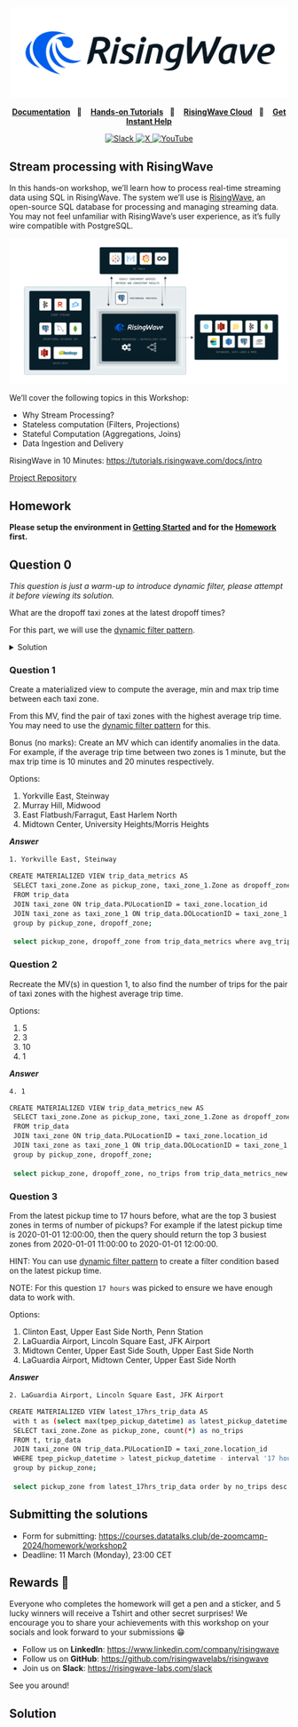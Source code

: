 <p align="center">
  <picture>
    <source srcset="https://github.com/risingwavelabs/risingwave/blob/main/.github/RisingWave-logo-dark.svg" width="500px" media="(prefers-color-scheme: dark)">
    <img src="https://github.com/risingwavelabs/risingwave/blob/main/.github/RisingWave-logo-light.svg" width="500px">
  </picture>
</p>


</div>

<p align="center">
  <a
    href="https://docs.risingwave.com/"
    target="_blank"
  ><b>Documentation</b></a>&nbsp;&nbsp;&nbsp;📑&nbsp;&nbsp;&nbsp;
  <a
    href="https://tutorials.risingwave.com/"
    target="_blank"
  ><b>Hands-on Tutorials</b></a>&nbsp;&nbsp;&nbsp;🎯&nbsp;&nbsp;&nbsp;
  <a
    href="https://cloud.risingwave.com/"
    target="_blank"
  ><b>RisingWave Cloud</b></a>&nbsp;&nbsp;&nbsp;🚀&nbsp;&nbsp;&nbsp;
  <a
    href="https://risingwave.com/slack"
    target="_blank"
  >
    <b>Get Instant Help</b>
  </a>
</p>
<div align="center">
  <a
    href="https://risingwave.com/slack"
    target="_blank"
  >
    <img alt="Slack" src="https://badgen.net/badge/Slack/Join%20RisingWave/0abd59?icon=slack" />
  </a>
  <a
    href="https://twitter.com/risingwavelabs"
    target="_blank"
  >
    <img alt="X" src="https://img.shields.io/twitter/follow/risingwavelabs" />
  </a>
  <a
    href="https://www.youtube.com/@risingwave-labs"
    target="_blank"
  >
    <img alt="YouTube" src="https://img.shields.io/youtube/channel/views/UCsHwdyBRxBpmkA5RRd0YNEA" />
  </a>
</div>

## Stream processing with RisingWave

In this hands-on workshop, we’ll learn how to process real-time streaming data using SQL in RisingWave. The system we’ll use is [RisingWave](https://github.com/risingwavelabs/risingwave), an open-source SQL database for processing and managing streaming data. You may not feel unfamiliar with RisingWave’s user experience, as it’s fully wire compatible with PostgreSQL.

![RisingWave](https://raw.githubusercontent.com/risingwavelabs/risingwave-docs/main/docs/images/new_archi_grey.png)

We’ll cover the following topics in this Workshop: 

- Why Stream Processing?
- Stateless computation (Filters, Projections)
- Stateful Computation (Aggregations, Joins)
- Data Ingestion and Delivery

RisingWave in 10 Minutes:
https://tutorials.risingwave.com/docs/intro

[Project Repository](https://github.com/risingwavelabs/risingwave-data-talks-workshop-2024-03-04)

## Homework

**Please setup the environment in [Getting Started](https://github.com/risingwavelabs/risingwave-data-talks-workshop-2024-03-04?tab=readme-ov-file#getting-started) and for the [Homework](https://github.com/risingwavelabs/risingwave-data-talks-workshop-2024-03-04/blob/main/homework.md#setting-up) first.**


## Question 0

_This question is just a warm-up to introduce dynamic filter, please attempt it before viewing its solution._

What are the dropoff taxi zones at the latest dropoff times?

For this part, we will use the [dynamic filter pattern](https://docs.risingwave.com/docs/current/sql-pattern-dynamic-filters/).

<details>
<summary>Solution</summary>

```sql
CREATE MATERIALIZED VIEW latest_dropoff_time AS
    WITH t AS (
        SELECT MAX(tpep_dropoff_datetime) AS latest_dropoff_time
        FROM trip_data
    )
    SELECT taxi_zone.Zone as taxi_zone, latest_dropoff_time
    FROM t,
            trip_data
    JOIN taxi_zone
        ON trip_data.DOLocationID = taxi_zone.location_id
    WHERE trip_data.tpep_dropoff_datetime = t.latest_dropoff_time;

--    taxi_zone    | latest_dropoff_time
-- ----------------+---------------------
--  Midtown Center | 2022-01-03 17:24:54
-- (1 row)
```

</details>

### Question 1

Create a materialized view to compute the average, min and max trip time between each taxi zone.

From this MV, find the pair of taxi zones with the highest average trip time.
You may need to use the [dynamic filter pattern](https://docs.risingwave.com/docs/current/sql-pattern-dynamic-filters/) for this.

Bonus (no marks): Create an MV which can identify anomalies in the data. For example, if the average trip time between two zones is 1 minute,
but the max trip time is 10 minutes and 20 minutes respectively.

Options:
1. Yorkville East, Steinway
2. Murray Hill, Midwood
3. East Flatbush/Farragut, East Harlem North
4. Midtown Center, University Heights/Morris Heights

***Answer***

`1. Yorkville East, Steinway`

```bash
CREATE MATERIALIZED VIEW trip_data_metrics AS
 SELECT taxi_zone.Zone as pickup_zone, taxi_zone_1.Zone as dropoff_zone, avg(tpep_dropoff_datetime - tpep_pickup_datetime) as avg_trip_time, min(tpep_dropoff_datetime - tpep_pickup_datetime) as min_trip_time, max(tpep_dropoff_datetime - tpep_pickup_datetime) as max_trip_time
 FROM trip_data
 JOIN taxi_zone ON trip_data.PULocationID = taxi_zone.location_id
 JOIN taxi_zone as taxi_zone_1 ON trip_data.DOLocationID = taxi_zone_1.location_id
 group by pickup_zone, dropoff_zone;

 select pickup_zone, dropoff_zone from trip_data_metrics where avg_trip_time = (select max(avg_trip_time) from trip_data_metrics);
```

### Question 2

Recreate the MV(s) in question 1, to also find the number of trips for the pair of taxi zones with the highest average trip time.

Options:
1. 5
2. 3
3. 10
4. 1

***Answer***

`4. 1`

```bash
CREATE MATERIALIZED VIEW trip_data_metrics_new AS
 SELECT taxi_zone.Zone as pickup_zone, taxi_zone_1.Zone as dropoff_zone, avg(tpep_dropoff_datetime - tpep_pickup_datetime) as avg_trip_time, min(tpep_dropoff_datetime - tpep_pickup_datetime) as min_trip_time, max(tpep_dropoff_datetime - tpep_pickup_datetime) as max_trip_time, count(*) as no_trips
 FROM trip_data
 JOIN taxi_zone ON trip_data.PULocationID = taxi_zone.location_id
 JOIN taxi_zone as taxi_zone_1 ON trip_data.DOLocationID = taxi_zone_1.location_id
 group by pickup_zone, dropoff_zone;

 select pickup_zone, dropoff_zone, no_trips from trip_data_metrics_new where avg_trip_time = (select max(avg_trip_time) from trip_data_metrics_new);
```

### Question 3

From the latest pickup time to 17 hours before, what are the top 3 busiest zones in terms of number of pickups?
For example if the latest pickup time is 2020-01-01 12:00:00,
then the query should return the top 3 busiest zones from 2020-01-01 11:00:00 to 2020-01-01 12:00:00.

HINT: You can use [dynamic filter pattern](https://docs.risingwave.com/docs/current/sql-pattern-dynamic-filters/)
to create a filter condition based on the latest pickup time.

NOTE: For this question `17 hours` was picked to ensure we have enough data to work with.

Options:
1. Clinton East, Upper East Side North, Penn Station
2. LaGuardia Airport, Lincoln Square East, JFK Airport
3. Midtown Center, Upper East Side South, Upper East Side North
4. LaGuardia Airport, Midtown Center, Upper East Side North

***Answer***

`2. LaGuardia Airport, Lincoln Square East, JFK Airport`

```bash
CREATE MATERIALIZED VIEW latest_17hrs_trip_data AS
 with t as (select max(tpep_pickup_datetime) as latest_pickup_datetime from trip_data)
 SELECT taxi_zone.Zone as pickup_zone, count(*) as no_trips
 FROM t, trip_data
 JOIN taxi_zone ON trip_data.PULocationID = taxi_zone.location_id
 WHERE tpep_pickup_datetime > latest_pickup_datetime - interval '17 hour'
 group by pickup_zone;

 select pickup_zone from latest_17hrs_trip_data order by no_trips desc limit 3;
```

## Submitting the solutions

- Form for submitting: https://courses.datatalks.club/de-zoomcamp-2024/homework/workshop2
- Deadline: 11 March (Monday), 23:00 CET 

## Rewards 🥳

Everyone who completes the homework will get a pen and a sticker, and 5 lucky winners will receive a Tshirt and other secret surprises!
We encourage you to share your achievements with this workshop on your socials and look forward to your submissions 😁

- Follow us on **LinkedIn**: https://www.linkedin.com/company/risingwave
- Follow us on **GitHub**: https://github.com/risingwavelabs/risingwave
- Join us on **Slack**: https://risingwave-labs.com/slack

See you around!


## Solution
